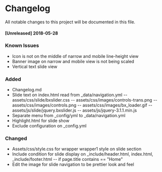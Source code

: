 # Changelog
All notable changes to this project will be documented in this file.

#### [Unreleased] 2018-05-28
### Known Issues
- Icon is not on the middle of narrow and mobile line-height view
- Banner image on narrow and mobile view is not being scaled
- Vertical text slide view

### Added
- Changelog.md
- Slide text on index.html read from _data/navigation.yml
-- assets/css/slide/bxslider.css
-- assets/css/images/controls-trans.png
-- assets/css/images/controls.png
-- assets/css/images/bx_loader.gif
-- assets/js/slide/jquery.bxslider.js
-- assets/js/jquery-3.1.1.min.js
- Separate menu from _config/yml to _data/navigation.yml
- Highlight.html for slide show
- Exclude configuration on _config.yml

### Changed
- Assets/css/style.css for wrapper wrapper1 style on slide section
- Include condition for slide display on _include/header.html, index.html, _include/footer.html
-- if page.title contains == "Home"
- Edit the image for slide navigation to be prettier look and feel